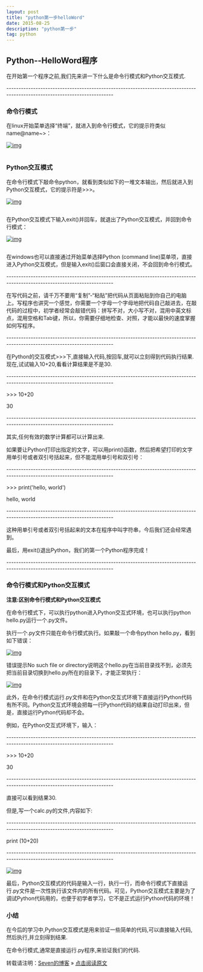 ```yaml
---
layout: post
title: "python第一步helloWord"
date: 2015-08-25 
description: "python第一步"
tag: python
---   
```


## Python--HelloWord程序

在开始第一个程序之前,我们先来讲一下什么是命令行模式和Python交互模式.

\--------------------------------------------------------------------------------------------------------------------------

### 命令行模式

在linux开始菜单选择“终端”，就进入到命令行模式，它的提示符类似name@name~>：

[![img](https://3.bp.blogspot.com/-oI_puv53EU0/WidN9_NMnpI/AAAAAAAAADc/1eVqJbiPwncE5HBpQLO_MJ6UFZQ5LM9xACLcBGAs/s640/1.png)](https://3.bp.blogspot.com/-oI_puv53EU0/WidN9_NMnpI/AAAAAAAAADc/1eVqJbiPwncE5HBpQLO_MJ6UFZQ5LM9xACLcBGAs/s1600/1.png)

```

```

###  Python交互模式

在命令行模式下敲命令python，就看到类似如下的一堆文本输出，然后就进入到Python交互模式，它的提示符是>>>。

[![img](https://3.bp.blogspot.com/-Tc9I0YT7VY0/WidOWO-fP7I/AAAAAAAAADg/7xBep9PdfcYFAvzkIlwKfVm2_gjaDC_6gCLcBGAs/s640/2.png)](https://3.bp.blogspot.com/-Tc9I0YT7VY0/WidOWO-fP7I/AAAAAAAAADg/7xBep9PdfcYFAvzkIlwKfVm2_gjaDC_6gCLcBGAs/s1600/2.png)

```

```

在Python交互模式下输入exit()并回车，就退出了Python交互模式，并回到命令行模式：

[![img](https://3.bp.blogspot.com/-OLVJg41UYQo/WidOWA3rm0I/AAAAAAAAADo/xM1diPKEeOQCZ5LNZZhm4Zfl0lu7oVA-wCEwYBhgL/s640/3.png)](https://3.bp.blogspot.com/-OLVJg41UYQo/WidOWA3rm0I/AAAAAAAAADo/xM1diPKEeOQCZ5LNZZhm4Zfl0lu7oVA-wCEwYBhgL/s1600/3.png)

```

```

在windows也可以直接通过开始菜单选择Python (command line)菜单项，直接进入Python交互模式，但是输入exit()后窗口会直接关闭，不会回到命令行模式。

\--------------------------------------------------------------------------------------------------------------------------

在写代码之前，请千万不要用“复制”-“粘贴”把代码从页面粘贴到你自己的电脑上。写程序也讲究一个感觉，你需要一个字母一个字母地把代码自己敲进去，在敲代码的过程中，初学者经常会敲错代码：拼写不对，大小写不对，混用中英文标点，混用空格和Tab键，所以，你需要仔细地检查、对照，才能以最快的速度掌握如何写程序。

\--------------------------------------------------------------------------------------------------------------------------

在Python的交互模式>>>下,直接输入代码,按回车,就可以立刻得到代码执行结果.现在,试试输入10+20,看看计算结果是不是30.

\--------------------------------------------------------------------------------------------------------------------------

\>>> 10+20

30

\--------------------------------------------------------------------------------------------------------------------------

其实,任何有效的数学计算都可以计算出来.

如果要让Python打印出指定的文字，可以用print()函数，然后把希望打印的文字用单引号或者双引号括起来，但不能混用单引号和双引号：

\--------------------------------------------------------------------------------------------------------------------------

\>>> print('hello, world') 

hello, world

\--------------------------------------------------------------------------------------------------------------------------

这种用单引号或者双引号括起来的文本在程序中叫字符串，今后我们还会经常遇到。

最后，用exit()退出Python，我们的第一个Python程序完成！

\--------------------------------------------------------------------------------------------------------------------------

### 命令行模式和Python交互模式

**注意:区别命令行模式和Python交互模式**

在命令行模式下，可以执行python进入Python交互式环境，也可以执行python hello.py运行一个.py文件。

执行一个.py文件只能在命令行模式执行。如果敲一个命令python hello.py，看到如下错误：

[![img](https://4.bp.blogspot.com/-H8epy96icZU/WidfCc8nCdI/AAAAAAAAAEA/rKJgt3gHPzI05_YkjWiMrBrwI5ut73EIQCLcBGAs/s640/4.png)](https://4.bp.blogspot.com/-H8epy96icZU/WidfCc8nCdI/AAAAAAAAAEA/rKJgt3gHPzI05_YkjWiMrBrwI5ut73EIQCLcBGAs/s1600/4.png)

错误提示No such file or directory说明这个hello.py在当前目录找不到，必须先把当前目录切换到hello.py所在的目录下，才能正常执行：

[![img](https://4.bp.blogspot.com/-5sua1HXQrok/Widf7ZlK34I/AAAAAAAAAEI/1bBS8JSjdh8vQNORPhCWBOdHeaTDxUEaQCLcBGAs/s640/5.png)](https://4.bp.blogspot.com/-5sua1HXQrok/Widf7ZlK34I/AAAAAAAAAEI/1bBS8JSjdh8vQNORPhCWBOdHeaTDxUEaQCLcBGAs/s1600/5.png)

此外，在命令行模式运行.py文件和在Python交互式环境下直接运行Python代码有所不同。Python交互式环境会把每一行Python代码的结果自动打印出来，但是，直接运行Python代码却不会。

例如，在Python交互式环境下，输入：

\--------------------------------------------------------------------------------------------------------------------------

\>>> 10+20

30

\--------------------------------------------------------------------------------------------------------------------------

直接可以看到结果30.

但是,写一个calc.py的文件,内容如下:

\--------------------------------------------------------------------------------------------------------------------------

print (10+20)

\--------------------------------------------------------------------------------------------------------------------------

[![img](https://3.bp.blogspot.com/-EAyJOUDjreY/WidhKdnAUsI/AAAAAAAAAEU/tz0gLzfOmFUnB9I38PU3NjRpBgEzqq1QACLcBGAs/s640/6.png)](https://3.bp.blogspot.com/-EAyJOUDjreY/WidhKdnAUsI/AAAAAAAAAEU/tz0gLzfOmFUnB9I38PU3NjRpBgEzqq1QACLcBGAs/s1600/6.png)

最后，Python交互模式的代码是输入一行，执行一行，而命令行模式下直接运行.py文件是一次性执行该文件内的所有代码。可见，Python交互模式主要是为了调试Python代码用的，也便于初学者学习，它不是正式运行Python代码的环境！

### 小结

在今后的学习中,Python交互模式是用来验证一些简单的代码,可以直接输入代码,然后执行,并立刻得到结果.

在命令行模式,通常是直接运行.py程序,来验证我们的代码.

转载请注明：[Seven的博客](http://sevenold.github.io) » [点击阅读原文](https://sevenold.github.io/2015/08/python-helloword/)
